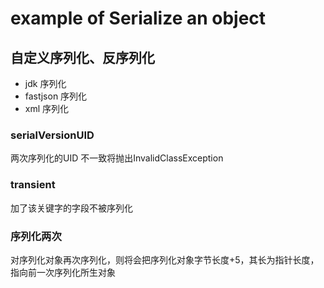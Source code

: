 # example of Serialize an object

## 自定义序列化、反序列化
- jdk 序列化
- fastjson 序列化
- xml 序列化

### serialVersionUID
两次序列化的UID 不一致将抛出InvalidClassException

### transient
加了该关键字的字段不被序列化

### 序列化两次 
对序列化对象再次序列化，则将会把序列化对象字节长度+5，其长为指针长度，指向前一次序列化所生对象


## 
